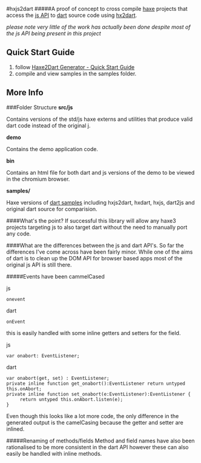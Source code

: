 #hxjs2dart
#####A proof of concept to cross compile [haxe][3] projects that access the [js API](http://api.haxe.org/js/index.html) to [dart][2] source code using [hx2dart][1].

*please note very little of the work has actually been done despite most of the js API being present in this project*


## Quick Start Guide
1. follow [Haxe2Dart Generator - Quick Start Guide](https://bitbucket.org/AndrewVernon/haxe2dart-generator/overview)
2. compile and view samples in the samples folder.



## More Info

###Folder Structure
**src/js**

Contains versions of the std/js haxe externs and utilities that produce valid dart code instead of the original j.

**demo**

Contains the demo application code.

**bin**

Contains an html file for both dart and js versions of the demo to be viewed in the chromium browser.

**samples/**

Haxe versions of [dart samples](https://www.dartlang.org/samples/) including hxjs2dart, hxdart, hxjs, dart2js and original dart source for comparision.

####What's the point?
If successful this library will allow any haxe3 projects targeting js to also target dart without the need to manually port any code.

####What are the differences between the js and dart API's.
So far the differences I've come across have been fairly minor. While one of the aims of dart is to clean up the DOM API for browser based apps most of the original js API is still there. 

#####Events have been cammelCased

js

	onevent
	
dart

	onEvent
	
 
this is easily handled with some inline getters and setters for the field. 

js

	var onabort: EventListener;
	
dart

	var onabort(get, set) : EventListener;
    private inline function get_onabort():EventListener return untyped this.onAbort;
    private inline function set_onabort(e:EventListener):EventListener {
    	 return untyped this.onAbort.listen(e);
   	}

Even though this looks like a lot more code, the only difference in the generated output is the camelCasing because the getter and setter are inlined.


#####Renaming of methods/fields
Method and field names have also been rationalised to be more consistent in the dart API however these can also easily be handled with inline methods.










[1]:https://bitbucket.org/AndrewVernon/hx2dart
[2]:https://www.dartlang.org/
[3]:http://haxe.org/
[4]:http://haxe.org/manual/macros_compiler#custom-js-generator
